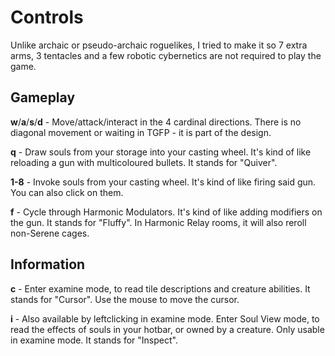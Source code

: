 # Controls

Unlike archaic or pseudo-archaic roguelikes, I tried to make it so 7 extra arms, 3 tentacles and a few robotic cybernetics are not required to play the game.

## Gameplay

**w**/**a**/**s**/**d** - Move/attack/interact in the 4 cardinal directions. There is no diagonal movement or waiting in TGFP - it is part of the design.

**q** - Draw souls from your storage into your casting wheel. It's kind of like reloading a gun with multicoloured bullets. It stands for "Quiver".

**1-8** - Invoke souls from your casting wheel. It's kind of like firing said gun. You can also click on them.

**f** - Cycle through Harmonic Modulators. It's kind of like adding modifiers on the gun. It stands for "Fluffy". In Harmonic Relay rooms, it will also reroll non-Serene cages.

## Information

**c** - Enter examine mode, to read tile descriptions and creature abilities. It stands for "Cursor". Use the mouse to move the cursor.

**i** - Also available by leftclicking in examine mode. Enter Soul View mode, to read the effects of souls in your hotbar, or owned by a creature. Only usable in examine mode. It stands for "Inspect".
